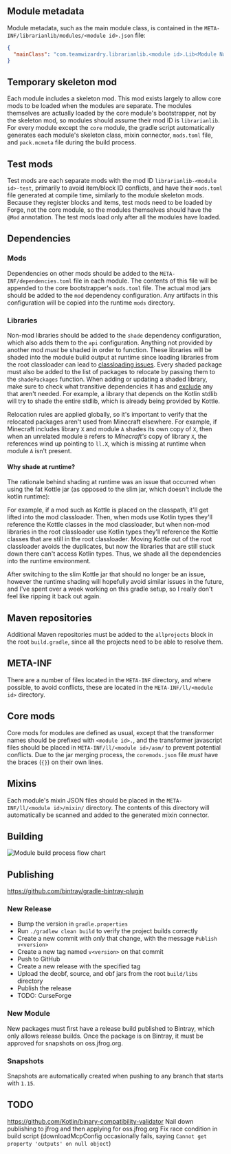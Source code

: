 ## Module metadata
Module metadata, such as the main module class, is contained in the `META-INF/librarianlib/modules/<module id>.json` file:
```json
{
  "mainClass": "com.teamwizardry.librarianlib.<module id>.Lib<Module Name>Module"
}
```

## Temporary skeleton mod
Each module includes a skeleton mod. This mod exists largely to allow core mods to be loaded when the modules are 
separate. The modules themselves are actually loaded by the core module's bootstrapper, not by the skeleton mod, so 
modules should assume their mod ID is `librarianlib`. For every module except the `core` module, the gradle script 
automatically generates each module's skeleton class, mixin connector, `mods.toml` file, and `pack.mcmeta` file during 
the build process. 

## Test mods 
Test mods are each separate mods with the mod ID `librarianlib-<module id>-test`, primarily to avoid item/block ID 
conflicts, and have their `mods.toml` file generated at compile time, similarly to the module skeleton mods. Because 
they register blocks and items, test mods need to be loaded by Forge, not the core module, so the modules themselves 
should have the `@Mod` annotation. The test mods load only after all the modules have loaded.

## Dependencies
### Mods
Dependencies on other mods should be added to the `META-INF/dependencies.toml` file in each module. The contents of this 
file will be appended to the core bootstrapper's `mods.toml` file. The actual mod jars should be added to the `mod` 
dependency configuration. Any artifacts in this configuration will be copied into the runtime `mods` directory.

### Libraries
Non-mod libraries should be added to the `shade` dependency configuration, which also adds them to the `api` 
configuration. Anything not provided by another mod _must_ be shaded in order to function. These libraries will be 
shaded into the module build output at runtime since loading libraries from the root classloader can lead to 
[classloading issues](#shading-at-runtime). Every shaded package must also be added to the list of packages to 
relocate by passing them to the `shadePackages` function. When adding or updating a shaded library, make sure to check
what transitive dependencies it has and [exclude](https://docs.gradle.org/current/userguide/dependency_downgrade_and_exclude.html#sec:excluding-transitive-deps)
any that aren't needed. For example, a library that depends on the Kotlin stdlib will try to shade the entire stdlib,
which is already being provided by Kottle. 

Relocation rules are applied globally, so it's important to verify that the relocated packages aren't used from 
Minecraft elsewhere. For example, if Minecraft includes library `X` and module `A` shades its own copy of `X`, then 
when an unrelated module `B` refers to _Minecraft's_ copy of library `X`, the references wind up pointing to `ll.X`, 
which is missing at runtime when module `A` isn't present.

#### <a name="shading-at-runtime"></a>Why shade at runtime?
The rationale behind shading at runtime was an issue that occurred when using the fat Kottle jar (as opposed to the slim
jar, which doesn't include the kotlin runtime):

For example, if a mod such as Kottle is placed on the classpath, it'll get lifted into the mod classloader. Then, when 
mods use Kotlin types they'll reference the Kottle classes in the mod classloader, but when non-mod libraries in the 
root classloader use Kotlin types they'll reference the Kottle classes that are still in the root classloader. Moving 
Kottle out of the root classloader avoids the duplicates, but now the libraries that are still stuck down there can't
access Kotlin types. Thus, we shade all the dependencies into the runtime environment.

After switching to the slim Kottle jar that should no longer be an issue, however the runtime shading will hopefully 
avoid similar issues in the future, and I've spent over a week working on this gradle setup, so I really don't feel like 
ripping it back out again.

## Maven repositories
Additional Maven repositories must be added to the `allprojects` block in the root `build.gradle`, since all the 
projects need to be able to resolve them.

## META-INF
There are a number of files located in the `META-INF` directory, and where possible, to avoid conflicts, these are 
located in the `META-INF/ll/<module id>` directory. 

## Core mods
Core mods for modules are defined as usual, except that the transformer names should be prefixed with `<module id>.`, 
and the transformer javascript files should be placed in `META-INF/ll/<module id>/asm/` to prevent potential 
conflicts. Due to the jar merging process, the `coremods.json` file _must_ have the braces (`{}`) on their own lines.

## Mixins
Each module's mixin JSON files should be placed in the `META-INF/ll/<module id>/mixin/` directory. The contents of this
directory will automatically be scanned and added to the generated mixin connector.

## Building

![Module build process flow chart](https://raw.github.com/TeamWizardry/LibrarianLib/1.15/gradle/module_build.png)

## Publishing
https://github.com/bintray/gradle-bintray-plugin

### New Release
- Bump the version in `gradle.properties`
- Run `./gradlew clean build` to verify the project builds correctly
- Create a new commit with *only* that change, with the message `Publish v<version>`
- Create a new tag named `v<version>` on that commit
- Push to GitHub
- Create a new release with the specified tag
- Upload the deobf, source, and obf jars from the root `build/libs` directory
- Publish the release
- TODO: CurseForge

### New Module
New packages must first have a release build published to Bintray, which only allows release builds. Once the package is
on Bintray, it must be approved for snapshots on oss.jfrog.org. 

### Snapshots
Snapshots are automatically created when pushing to any branch that starts with `1.15`.

## TODO
https://github.com/Kotlin/binary-compatibility-validator
Nail down publishing to jfrog and then applying for oss.jfrog.org
Fix race condition in build script (downloadMcpConfig occasionally fails, saying `Cannot get property 'outputs' on null object`)


